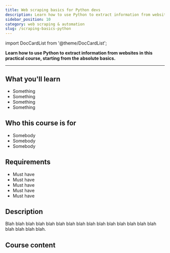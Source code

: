 ```yaml
---
title: Web scraping basics for Python devs
description: Learn how to use Python to extract information from websites in this practical course, starting from the absolute basics.
sidebar_position: 10
category: web scraping & automation
slug: /scraping-basics-python
---
```


import DocCardList from '@theme/DocCardList';

**Learn how to use Python to extract information from websites in this practical course, starting from the absolute basics.**

---

## What you'll learn

- Something
- Something
- Something
- Something

## Who this course is for

- Somebody
- Somebody
- Somebody

## Requirements

- Must have
- Must have
- Must have
- Must have
- Must have

## Description

Blah blah blah blah blah blah blah blah blah blah blah blah blah blah blah blah blah blah blah.

## Course content

<DocCardList />
